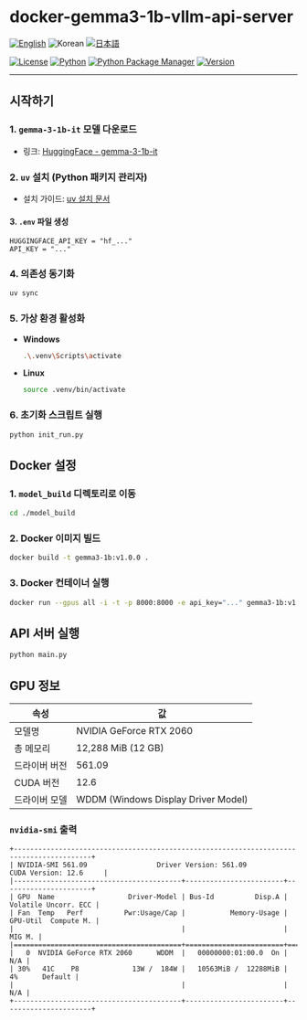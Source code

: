 # docker-gemma3-1b-vllm-api-server

[![English](https://img.shields.io/badge/Language-English-blue)](README.md)
![Korean](https://img.shields.io/badge/Language-한국어-gray)
[![日本語](https://img.shields.io/badge/Language-日本語-blue)](/docs/README.ja.md)

[![License](https://img.shields.io/badge/License-MIT-green.svg)](https://opensource.org/licenses/MIT)
[![Python](https://img.shields.io/badge/Python-v3.10-blue?logo=python)](https://www.python.org/)
[![Python Package Manager](https://img.shields.io/badge/Package_Manager-uv-blue)](https://docs.astral.sh/uv/)
[![Version](https://img.shields.io/badge/Version-0.1.0-orange)](https://github.com/teddylee777/langgraph-mcp-agents)

---

## 시작하기

### 1. `gemma-3-1b-it` 모델 다운로드
- 링크: [HuggingFace - gemma-3-1b-it](https://huggingface.co/google/gemma-3-1b-it)

### 2. `uv` 설치 (Python 패키지 관리자)
- 설치 가이드: [uv 설치 문서](https://docs.astral.sh/uv/getting-started/installation/)

#### 3. `.env` 파일 생성
```env
HUGGINGFACE_API_KEY = "hf_..."
API_KEY = "..."
```

### 4. 의존성 동기화
```sh
uv sync
```

### 5. 가상 환경 활성화

- **Windows**
    ```sh
    .\.venv\Scripts\activate
    ```
- **Linux**
    ```sh
    source .venv/bin/activate
    ```

### 6. 초기화 스크립트 실행
```sh
python init_run.py
```

## Docker 설정

### 1. `model_build` 디렉토리로 이동
```sh
cd ./model_build
```

### 2. Docker 이미지 빌드
```sh
docker build -t gemma3-1b:v1.0.0 .
```

### 3. Docker 컨테이너 실행
```sh
docker run --gpus all -i -t -p 8000:8000 -e api_key="..." gemma3-1b:v1.0.0
```

## API 서버 실행
```sh
python main.py
```

## GPU 정보

|속성|값|
|---|---|
|모델명|NVIDIA GeForce RTX 2060|
|총 메모리|12,288 MiB (12 GB)|
|드라이버 버전|561.09|
|CUDA 버전|12.6|
|드라이버 모델|WDDM (Windows Display Driver Model)|


### `nvidia-smi` 출력
```shell
+-----------------------------------------------------------------------------------------+
| NVIDIA-SMI 561.09                 Driver Version: 561.09         CUDA Version: 12.6     |
|-----------------------------------------+------------------------+----------------------+
| GPU  Name                  Driver-Model | Bus-Id          Disp.A | Volatile Uncorr. ECC |
| Fan  Temp   Perf          Pwr:Usage/Cap |           Memory-Usage | GPU-Util  Compute M. |
|                                         |                        |               MIG M. |
|=========================================+========================+======================|
|   0  NVIDIA GeForce RTX 2060      WDDM  |   00000000:01:00.0  On |                  N/A |
| 30%   41C    P8             13W /  184W |   10563MiB /  12288MiB |      4%      Default |
|                                         |                        |                  N/A |
+-----------------------------------------+------------------------+----------------------+
```